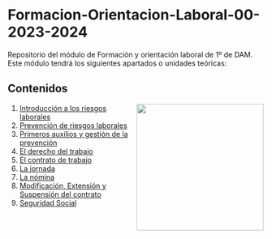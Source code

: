# Formacion-Orientacion-Laboral-00-2023-2024
Repositorio del módulo de Formación y orientación laboral de 1º de DAM. Este módulo tendrá los siguientes apartados o unidades teóricas:

<h2>Contenidos</h2>
<picture> <img align="right" src="https://github.com/7oSkaaa/7oSkaaa/blob/main/Images/Right_Side.gif?raw=true" width = 250px></picture>
<ol>
  <li>
    <a href="https://github.com/Olmedo30/Formación-Orientación-Laboral-01-2023-2024">Introducción a los riesgos laborales</a>
  </li>
  <li>
    <a href="https://github.com/Olmedo30/Formación-Orientación-Laboral-02-2023-2024">Prevención de riesgos laborales</a>
  </li>
  <li>
    <a href="https://github.com/Olmedo30/Formación-Orientación-Laboral-03-2023-2024">Primeros auxílios y gestión de la prevención</a>
  </li>
  <li>
    <a href="https://github.com/Olmedo30/Formación-Orientación-Laboral-04-2023-2024">El derecho del trabajo</a>
  </li>
  <li>
    <a href="https://github.com/Olmedo30/Formación-Orientación-Laboral-05-2023-2024">El contrato de trabajo</a>
  </li>
  <li>
    <a href="https://github.com/Olmedo30/Formación-Orientación-Laboral-06-2023-2024">La jornada</a>
  </li>
  <li>
    <a href="https://github.com/Olmedo30/Formación-Orientación-Laboral-00-2023-2024">La nómina</a>
  </li>
  <li>
    <a href="https://github.com/Olmedo30/Formación-Orientación-Laboral-00-2023-2024">Modificación, Extensión y Suspensión del contrato</a>
  </li>
  <li>
    <a href="https://github.com/Olmedo30/Formación-Orientación-Laboral-00-2023-2024">Seguridad Social</a>
  </li>
</ol>
